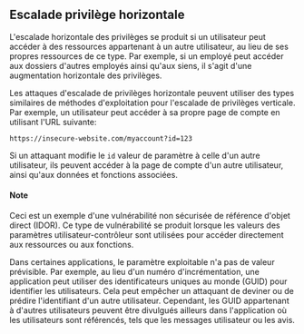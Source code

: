 Escalade privilège horizontale
------------------------------

L'escalade horizontale des privilèges se produit si un utilisateur peut accéder à des ressources appartenant à un autre utilisateur, au lieu de ses propres ressources de ce type. Par exemple, si un employé peut accéder aux dossiers d'autres employés ainsi qu'aux siens, il s'agit d'une augmentation horizontale des privilèges.

Les attaques d'escalade de privilèges horizontale peuvent utiliser des types similaires de méthodes d'exploitation pour l'escalade de privilèges verticale. Par exemple, un utilisateur peut accéder à sa propre page de compte en utilisant l'URL suivante:

`https://insecure-website.com/myaccount?id=123`

Si un attaquant modifie le `id` valeur de paramètre à celle d'un autre utilisateur, ils peuvent accéder à la page de compte d'un autre utilisateur, ainsi qu'aux données et fonctions associées.

#### Note

Ceci est un exemple d'une vulnérabilité non sécurisée de référence d'objet direct (IDOR). Ce type de vulnérabilité se produit lorsque les valeurs des paramètres utilisateur-contrôleur sont utilisées pour accéder directement aux ressources ou aux fonctions.

Dans certaines applications, le paramètre exploitable n'a pas de valeur prévisible. Par exemple, au lieu d'un numéro d'incrémentation, une application peut utiliser des identificateurs uniques au monde (GUID) pour identifier les utilisateurs. Cela peut empêcher un attaquant de deviner ou de prédire l'identifiant d'un autre utilisateur. Cependant, les GUID appartenant à d'autres utilisateurs peuvent être divulgués ailleurs dans l'application où les utilisateurs sont référencés, tels que les messages utilisateur ou les avis.
